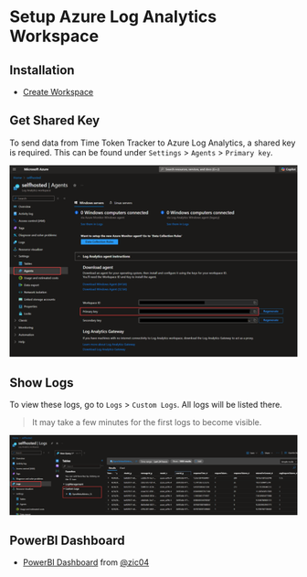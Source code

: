 # Setup Azure Log Analytics Workspace

## Installation

- [Create Workspace](https://learn.microsoft.com/en-us/azure/azure-monitor/logs/quick-create-workspace)

## Get Shared Key

To send data from Time Token Tracker to Azure Log Analytics, a shared key is required. This can be found under `Settings` > `Agents` > `Primary key`.

 <img src="./images/azure-log-analytics-get-key.png" />

## Show Logs

To view these logs, go to `Logs` > `Custom Logs`. All logs will be listed there.
> It may take a few minutes for the first logs to become visible.

 <img src="./images/azure-log-analytics-show-logs.png" />

## PowerBI Dashboard

- [PowerBI Dashboard](https://github.com/owndev/Open-WebUI-Functions/discussions/26) from [@zic04](https://github.com/zic04)
